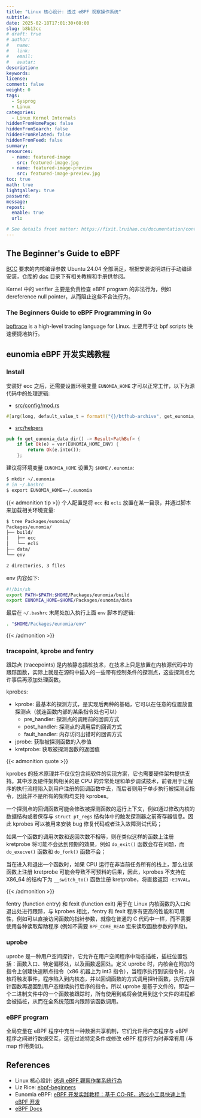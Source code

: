 ```yaml
---
title: "Linux 核心设计: 透过 eBPF 观察操作系统"
subtitle:
date: 2025-02-18T17:01:30+08:00
slug: b8b13cc
# draft: true
# author:
#   name:
#   link:
#   email:
#   avatar:
description:
keywords:
license:
comment: false
weight: 0
tags:
  - Sysprog
  - Linux
categories:
  - Linux Kernel Internals
hiddenFromHomePage: false
hiddenFromSearch: false
hiddenFromRelated: false
hiddenFromFeed: false
summary:
resources:
  - name: featured-image
    src: featured-image.jpg
  - name: featured-image-preview
    src: featured-image-preview.jpg
toc: true
math: true
lightgallery: true
password:
message:
repost:
  enable: true
  url:

# See details front matter: https://fixit.lruihao.cn/documentation/content-management/introduction/#front-matter
---
```


<!--more-->

## The Beginner\'s Guide to eBPF

[BCC](https://github.com/iovisor/bcc/tree/master) 要求的内核编译参数 Ubuntu 24.04 全部满足，根据安装说明进行手动编译安装，仓库的 [doc](https://github.com/iovisor/bcc/blob/master/docs) 目录下有相关教程和手册供参阅。

Kernel 中的 verifier 主要是负责检查 eBPF program 的非法行为，例如 dereference null pointer，从而阻止这些不合法行为。

### The Beginners Guide to eBPF Programming in Go

[bpftrace](https://github.com/bpftrace/bpftrace) is a high-level tracing language for Linux. 主要用于让 bpf scripts 快速便捷地执行。

## eunomia eBPF 开发实践教程

### Install

安装好 ecc 之后，还需要设置环境变量 `EUNOMIA_HOME` 才可以正常工作，以下为源代码中的处理逻辑:

- [src/config/mod.rs](https://github.com/eunomia-bpf/eunomia-bpf/blob/master/compiler/cmd/src/config/mod.rs#L100)

```rs
#[arg(long, default_value_t = format!("{}/btfhub-archive", get_eunomia_data_dir().unwrap().to_string_lossy()), help = "directory to save btfhub archive file")]
```

- [src/helpers](https://github.com/eunomia-bpf/eunomia-bpf/blob/master/compiler/cmd/src/helper.rs#L12)

```rs
pub fn get_eunomia_data_dir() -> Result<PathBuf> {
    if let Ok(e) = var(EUNOMIA_HOME_ENV) {
        return Ok(e.into());
    };
```

建议将环境变量 `EUNOMIA_HOME` 设置为 `$HOME/.eunomia`:

```sh
$ mkdir ~/.eunomia
# in ~/.bashrc
$ export EUNOMIA_HOME=~/.eunomia
```

{{< admonition tip >}}
个人配置是将 `ecc` 和 `ecli` 放置在某一目录，并通过脚本来加载相关环境变量:

```sh
$ tree Packages/eunomia/
Packages/eunomia/
├── build/
│   ├── ecc
│   └── ecli
├── data/
└── env

2 directories, 3 files
```

env 内容如下:

```sh
#!/bin/sh
export PATH=$PATH:$HOME/Packages/eunomia/build
export EUNOMIA_HOME=$HOME/Packages/eunomia/data
```

最后在 `~/.bashrc` 末尾处加入执行上面 `env` 脚本的逻辑:

```sh
. "$HOME/Packages/eunomia/env"
```
{{< /admonition >}}

### tracepoint, kprobe and fentry

跟踪点 (tracepoints) 是内核静态插桩技术，在技术上只是放置在内核源代码中的跟踪函数，实际上就是在源码中插入的一些带有控制条件的探测点，这些探测点允许事后再添加处理函数。

kprobes:

- kprobe: 最基本的探测方式，是实现后两种的基础，它可以在任意的位置放置探测点（就连函数内部的某条指令处也可以）
  - pre_handler: 探测点的调用前的回调方式
  - post_handler: 探测点的调用后的回调方式
  - fault_handler: 内存访问出错时的回调方式
- jprobe: 获取被探测函数的入参值
- kretprobe: 获取被探测函数的返回值

{{< admonition quote >}}

kprobes 的技术原理并不仅仅包含纯软件的实现方案，它也需要硬件架构提供支持。其中涉及硬件架构相关的是 CPU 的异常处理和单步调试技术，前者用于让程序的执行流程陷入到用户注册的回调函数中去，而后者则用于单步执行被探测点指令，因此并不是所有的架构均支持 kprobes。

一个探测点的回调函数可能会修改被探测函数的运行上下文，例如通过修改内核的数据结构或者保存与 `struct pt_regs` 结构体中的触发探测器之前寄存器信息。因此 kprobes 可以被用来安装 bug 修复代码或者注入故障测试代码；

如果一个函数的调用次数和返回次数不相等，则在类似这样的函数上注册 kretprobe 将可能不会达到预期的效果，例如 `do_exit()` 函数会存在问题，而 `do_execve()` 函数和 `do_fork()` 函数不会；

当在进入和退出一个函数时，如果 CPU 运行在非当前任务所有的栈上，那么往该函数上注册 kretprobe 可能会导致不可预料的后果，因此，kprobes 不支持在 X86_64 的结构下为 `__switch_to()` 函数注册 kretprobe，将直接返回 `-EINVAL`。

{{< /admonition >}}

fentry (function entry) 和 fexit (function exit) 用于在 Linux 内核函数的入口和退出处进行跟踪，与 kprobes 相比，fentry 和 fexit 程序有更高的性能和可用性，例如可以直接访问函数的指针参数，就像在普通的 C 代码中一样，而不需要使用各种读取帮助程序 (例如不需要 `BPF_CORE_READ` 宏来读取函数参数的字段)。

### uprobe

uprobe 是一种用户空间探针，它允许在用户空间程序中动态插桩，插桩位置包括：函数入口、特定偏移处，以及函数返回处。定义 uprobe 时，内核会在附加的指令上创建快速断点指令（x86 机器上为 int3 指令），当程序执行到该指令时，内核将触发事件，程序陷入到内核态，并以回调函数的方式调用探针函数，执行完探针函数再返回到用户态继续执行后序的指令。所以 uprobe 是基于文件的，即当一个二进制文件中的一个函数被跟踪时，所有使用到或将会使用到这个文件的进程都会被插桩，从而在全系统范围内跟踪该函数调用。


### eBPF program

全局变量在 eBPF 程序中充当一种数据共享机制，它们允许用户态程序与 eBPF 程序之间进行数据交互，这在过滤特定条件或修改 eBPF 程序行为时非常有用 (与 map 作用类似)。

## References

- Linux 核心設計: [透過 eBPF 觀察作業系統行為](https://hackmd.io/@sysprog/linux-ebpf?type=view)
- Liz Rice: [ebpf-beginners](https://github.com/lizrice/ebpf-beginners)
- Eunomia eBPF: [eBPF 开发实践教程：基于 CO-RE，通过小工具快速上手 eBPF 开发](https://eunomia.dev/zh/tutorials/)
- [eBPF Docs](https://docs.ebpf.io/)
